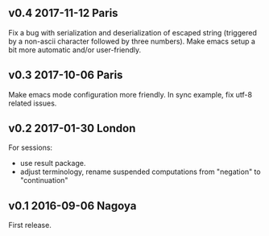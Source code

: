 v0.4 2017-11-12 Paris
------------------------

Fix a bug with serialization and deserialization of escaped string (triggered by a non-ascii character followed by three numbers).
Make emacs setup a bit more automatic and/or user-friendly.

v0.3 2017-10-06 Paris
------------------------

Make emacs mode configuration more friendly.
In sync example, fix utf-8 related issues.

v0.2 2017-01-30 London
------------------------

For sessions:
- use result package.
- adjust terminology, rename suspended computations from "negation" to
  "continuation"

v0.1 2016-09-06 Nagoya
------------------------

First release. 

